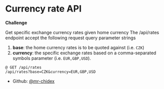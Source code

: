# Currency rate API

**Challenge**

Get specific exchange currency rates given home currency
The /api/rates endpoint accept the following request query parameter strings

1. **base**: the home currency rates is to be quoted against (i.e. `CZK`)
2. **currency**: the specific exchange rates based on a comma-separated symbols parameter (i.e. `EUR,GBP,USD`).

```
@ GET /api/rates
/api/rates?base=CZK&currency=EUR,GBP,USD
```

- Github: [@mr-chidex](https://github.com/mr-chidex)
